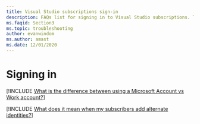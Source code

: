 ```yaml
---
title: Visual Studio subscriptions sign-in
description: FAQs list for signing in to Visual Studio subscriptions. This FAQ addresses questions for administrators, such as account types and alternate identities.
ms.faqid: Section3
ms.topic: troubleshooting
author: evanwindom
ms.author: amast
ms.date: 12/01/2020
---
```


# Signing in

[!INCLUDE [What is the difference between using a Microsoft Account vs Work account?](includes/microsoft-account-vs-work-accounts.md)]

[!INCLUDE [What does it mean when my subscribers add alternate identities?](includes/add-alternate-identities.md)]
